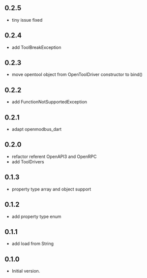 ## 0.2.5

- tiny issue fixed

## 0.2.4

- add ToolBreakException

## 0.2.3

- move opentool object from OpenToolDriver constructor to bind()

## 0.2.2

- add FunctionNotSupportedException

## 0.2.1

- adapt openmodbus_dart

## 0.2.0

- refactor referent OpenAPI3 and OpenRPC
- add ToolDrivers

## 0.1.3

- property type array and object support

## 0.1.2

- add property type enum

## 0.1.1

- add load from String

## 0.1.0

- Initial version.
